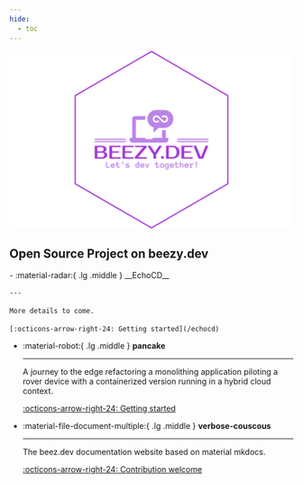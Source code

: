 ```yaml
---
hide:
  - toc
---
```


![logo](images/logo-no-background.svg)

## Open Source Project on beezy.dev

<div class="grid cards" markdown>
-   :material-radar:{ .lg .middle } __EchoCD__
   
    ---

    More details to come.

    [:octicons-arrow-right-24: Getting started](/echocd)

-   :material-robot:{ .lg .middle } __pancake__
   
    ---

    A journey to the edge refactoring a monolithing application piloting a rover device with a containerized version running in a hybrid cloud context.

    [:octicons-arrow-right-24: Getting started](/pancake)

-   :material-file-document-multiple:{ .lg .middle } __verbose-couscous__

    ---

    The beez.dev documentation website based on material mkdocs. 

    [:octicons-arrow-right-24: Contribution welcome](/verbose-couscous)
    
</div>





